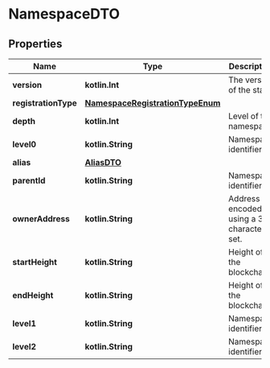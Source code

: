 
# NamespaceDTO

## Properties
Name | Type | Description | Notes
------------ | ------------- | ------------- | -------------
**version** | **kotlin.Int** | The version of the state | 
**registrationType** | [**NamespaceRegistrationTypeEnum**](NamespaceRegistrationTypeEnum.md) |  | 
**depth** | **kotlin.Int** | Level of the namespace. | 
**level0** | **kotlin.String** | Namespace identifier. | 
**alias** | [**AliasDTO**](AliasDTO.md) |  | 
**parentId** | **kotlin.String** | Namespace identifier. | 
**ownerAddress** | **kotlin.String** | Address encoded using a 32-character set. | 
**startHeight** | **kotlin.String** | Height of the blockchain. | 
**endHeight** | **kotlin.String** | Height of the blockchain. | 
**level1** | **kotlin.String** | Namespace identifier. |  [optional]
**level2** | **kotlin.String** | Namespace identifier. |  [optional]



